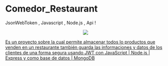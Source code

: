 # Comedor_Restaurant
JsonWebToken , Javascript , Node.js , Api !


<p align="center">
   <a href="https://desarrolloweb.com/archivoimg/general/4469.jpg" target="blank"><img src="https://desarrolloweb.com/archivoimg/general/4469.jpg"</a>
</p>

Es un proyecto sobre la cual permite almacenar todos lo productos que venden en un restaurante también guarda las    informaciones y datos de los clientes de una forma segura usando JWT con JavaScript | Node.js | Express y como base de datos | MongoDB

